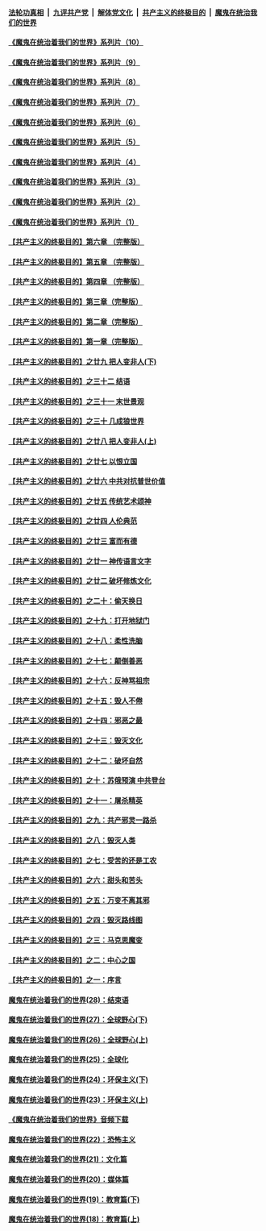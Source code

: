 ####  [法轮功真相](../../../../basic/blob/master/README.md?t=08311603) &nbsp;|&nbsp; [九评共产党](../../../../9ping.md/blob/master/README.md?t=08311603) &nbsp;|&nbsp; [解体党文化](../../../../jtdwh.md/blob/master/README.md?t=08311603)  &nbsp;|&nbsp; [共产主义的终极目的](../../../../gczydzjmd.md/blob/master/README.md?t=08311603) &nbsp;|&nbsp; [魔鬼在统治我们的世界](../../../../mgztzwmdsj.md/blob/master/README.md?t=08311603) 

#### [《魔鬼在统治着我们的世界》系列片（10）](../pages/nsc422/n12292670.md?t=08311603) 

#### [《魔鬼在统治着我们的世界》系列片（9）](../pages/nsc422/n12290859.md?t=08311603) 

#### [《魔鬼在统治着我们的世界》系列片（8）](../pages/nsc422/n12287445.md?t=08311603) 

#### [《魔鬼在统治着我们的世界》系列片（7）](../pages/nsc422/n12283425.md?t=08311603) 

#### [《魔鬼在统治着我们的世界》系列片（6）](../pages/nsc422/n12282314.md?t=08311603) 

#### [《魔鬼在统治着我们的世界》系列片（5）](../pages/nsc422/n12281419.md?t=08311603) 

#### [《魔鬼在统治着我们的世界》系列片（4）](../pages/nsc422/n12274024.md?t=08311603) 

#### [《魔鬼在统治着我们的世界》系列片（3）](../pages/nsc422/n12271322.md?t=08311603) 

#### [《魔鬼在统治着我们的世界》系列片（2）](../pages/nsc422/n12269049.md?t=08311603) 

#### [《魔鬼在统治着我们的世界》系列片（1）](../pages/nsc422/n12267575.md?t=08311603) 

#### [【共产主义的终极目的】第六章 （完整版）](../pages/nsc422/n11428913.md?t=08311603) 

#### [【共产主义的终极目的】第五章 （完整版）](../pages/nsc422/n11428912.md?t=08311603) 

#### [【共产主义的终极目的】第四章 （完整版）](../pages/nsc422/n11428907.md?t=08311603) 

#### [【共产主义的终极目的】第三章（完整版）](../pages/nsc422/n11428848.md?t=08311603) 

#### [【共产主义的终极目的】第二章（完整版）](../pages/nsc422/n11428831.md?t=08311603) 

#### [【共产主义的终极目的】第一章（完整版）](../pages/nsc422/n11417651.md?t=08311603) 

#### [【共产主义的终极目的】之廿九 把人变非人(下)](../pages/nsc422/n11344140.md?t=08311603) 

#### [【共产主义的终极目的】之三十二 结语](../pages/nsc422/n11360535.md?t=08311603) 

#### [【共产主义的终极目的】之三十一 末世景观](../pages/nsc422/n11351129.md?t=08311603) 

#### [【共产主义的终极目的】之三十 几成狼世界](../pages/nsc422/n11348280.md?t=08311603) 

#### [【共产主义的终极目的】之廿八 把人变非人(上)](../pages/nsc422/n11340492.md?t=08311603) 

#### [【共产主义的终极目的】之廿七 以恨立国](../pages/nsc422/n11336944.md?t=08311603) 

#### [【共产主义的终极目的】之廿六 中共对抗普世价值](../pages/nsc422/n11324785.md?t=08311603) 

#### [【共产主义的终极目的】之廿五 传统艺术颂神](../pages/nsc422/n11296396.md?t=08311603) 

#### [【共产主义的终极目的】之廿四 人伦典范](../pages/nsc422/n11296397.md?t=08311603) 

#### [【共产主义的终极目的】之廿三 富而有德](../pages/nsc422/n11283598.md?t=08311603) 

#### [【共产主义的终极目的】之廿一 神传语言文字](../pages/nsc422/n11263265.md?t=08311603) 

#### [【共产主义的终极目的】之廿二 破坏修炼文化](../pages/nsc422/n11245728.md?t=08311603) 

#### [【共产主义的终极目的】之二十：偷天换日](../pages/nsc422/n11238846.md?t=08311603) 

#### [【共产主义的终极目的】之十九：打开地狱门](../pages/nsc422/n11206376.md?t=08311603) 

#### [【共产主义的终极目的】之十八：柔性洗脑](../pages/nsc422/n11199994.md?t=08311603) 

#### [【共产主义的终极目的】之十七：颠倒善恶](../pages/nsc422/n11179782.md?t=08311603) 

#### [【共产主义的终极目的】之十六：反神骂祖宗](../pages/nsc422/n11166798.md?t=08311603) 

#### [【共产主义的终极目的】之十五：毁人不倦](../pages/nsc422/n11166792.md?t=08311603) 

#### [【共产主义的终极目的】之十四：邪恶之最](../pages/nsc422/n11150249.md?t=08311603) 

#### [【共产主义的终极目的】之十三：毁灭文化](../pages/nsc422/n11135227.md?t=08311603) 

#### [【共产主义的终极目的】之十二：破坏自然](../pages/nsc422/n11135214.md?t=08311603) 

#### [【共产主义的终极目的】之十：苏俄预演 中共登台](../pages/nsc422/n11118424.md?t=08311603) 

#### [【共产主义的终极目的】之十一：屠杀精英](../pages/nsc422/n11118442.md?t=08311603) 

#### [【共产主义的终极目的】之九：共产邪灵一路杀](../pages/nsc422/n11114139.md?t=08311603) 

#### [【共产主义的终极目的】之八：毁灭人类](../pages/nsc422/n11108503.md?t=08311603) 

#### [【共产主义的终极目的】之七：受苦的还是工农](../pages/nsc422/n11101809.md?t=08311603) 

#### [【共产主义的终极目的】之六：甜头和苦头](../pages/nsc422/n11096971.md?t=08311603) 

#### [【共产主义的终极目的】之五：万变不离其邪](../pages/nsc422/n11091285.md?t=08311603) 

#### [【共产主义的终极目的】之四：毁灭路线图](../pages/nsc422/n11086284.md?t=08311603) 

#### [【共产主义的终极目的】之三：马克思魔变](../pages/nsc422/n11061941.md?t=08311603) 

#### [【共产主义的终极目的】之二：中心之国](../pages/nsc422/n11047728.md?t=08311603) 

#### [【共产主义的终极目的】之一：序言](../pages/nsc422/n11086077.md?t=08311603) 

#### [魔鬼在统治着我们的世界(28)：结束语](../pages/nsc422/n10936246.md?t=08311603) 

#### [魔鬼在统治着我们的世界(27)：全球野心(下)](../pages/nsc422/n10928319.md?t=08311603) 

#### [魔鬼在统治着我们的世界(26)：全球野心(上)](../pages/nsc422/n10900318.md?t=08311603) 

#### [魔鬼在统治着我们的世界(25)：全球化](../pages/nsc422/n10788205.md?t=08311603) 

#### [魔鬼在统治着我们的世界(24)：环保主义(下)](../pages/nsc422/n10695307.md?t=08311603) 

#### [魔鬼在统治着我们的世界(23)：环保主义(上)](../pages/nsc422/n10688613.md?t=08311603) 

#### [《魔鬼在统治着我们的世界》音频下载](../pages/nsc422/n10635553.md?t=08311603) 

#### [魔鬼在统治着我们的世界(22)：恐怖主义](../pages/nsc422/n10614727.md?t=08311603) 

#### [魔鬼在统治着我们的世界(21)：文化篇](../pages/nsc422/n10597706.md?t=08311603) 

#### [魔鬼在统治着我们的世界(20)：媒体篇](../pages/nsc422/n10586579.md?t=08311603) 

#### [魔鬼在统治着我们的世界(19)：教育篇(下)](../pages/nsc422/n10564808.md?t=08311603) 

#### [魔鬼在统治着我们的世界(18)：教育篇(上)](../pages/nsc422/n10526970.md?t=08311603) 

